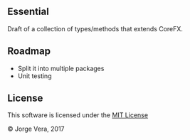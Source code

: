 ## Essential
Draft of a collection of types/methods that extends CoreFX.

## Roadmap
- Split it into multiple packages
- Unit testing

## License
This software is licensed under the [MIT License](/LICENSE)

© Jorge Vera, 2017
